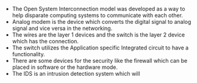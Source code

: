 * The Open System Interconnection model was developed as a way to help disparate computing systems to communicate with each other.
* Analog modem is the device which converts the digital signal to analog signal and vice versa in the networking.
* The wires are the layer 1 devices and the switch is the layer 2 device which has the connection.
* The switch utilizes the Application specific Integrated circuit to have a functionality.
* There are some devices for the security like the firewall which can be placed in software or the hardware mode.
* The IDS is an intrusion detection system which will